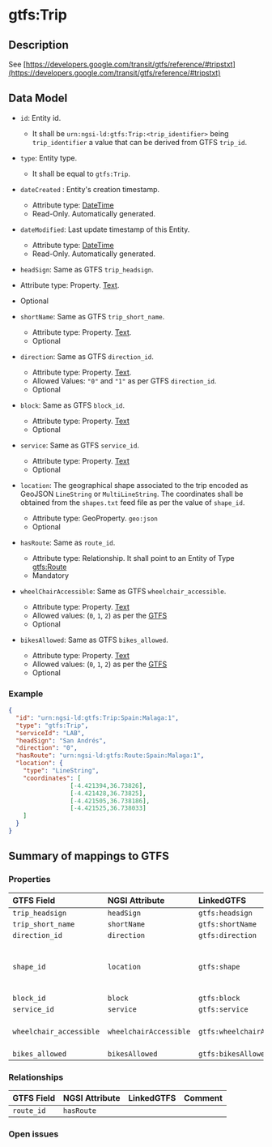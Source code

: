 # gtfs:Trip

## Description

See [https://developers.google.com/transit/gtfs/reference/#tripstxt](https://developers.google.com/transit/gtfs/reference/#tripstxt)

## Data Model

+ `id`: Entity id. 
    + It shall be `urn:ngsi-ld:gtfs:Trip:<trip_identifier>` being `trip_identifier` a value that can be derived from GTFS `trip_id`. 

+ `type`: Entity type. 
    + It shall be equal to `gtfs:Trip`.
    
+ `dateCreated` : Entity's creation timestamp.
  + Attribute type: [DateTime](https://schema.org/DateTime)
  + Read-Only. Automatically generated. 
 
+ `dateModified`: Last update timestamp of this Entity.
  + Attribute type: [DateTime](https://schema.org/DateTime)
  + Read-Only. Automatically generated.
  
 + `headSign`: Same as GTFS `trip_headsign`.
  + Attribute type: Property. [Text](https://schema.org/Text).
  + Optional 
  
+ `shortName`: Same as GTFS `trip_short_name`.
  + Attribute type: Property. [Text](https://schema.org/Text).
  + Optional
    
+ `direction`: Same as GTFS `direction_id`.
  + Attribute type: Property. [Text](https://schema.org/Text).
  + Allowed Values: `"0"` and `"1"` as per GTFS `direction_id`. 
  + Optional
    
+ `block`: Same as GTFS `block_id`.
  + Attribute type: Property. [Text](https://schema.org/Text)
  + Optional
  
+ `service`: Same as GTFS `service_id`.
  + Attribute type: Property. [Text](https://schema.org/Text)
  + Optional
  
+ `location`: The geographical shape associated to the trip encoded as GeoJSON `LineString` or `MultiLineString`.
The coordinates shall be obtained from the `shapes.txt` feed file as per the value of `shape_id`. 
  + Attribute type: GeoProperty. `geo:json`
  + Optional
     
+ `hasRoute`: Same as `route_id`.
  + Attribute type: Relationship. It shall point to an Entity of Type [gtfs:Route](../../doc/Route/spec.md)
  + Mandatory

+ `wheelChairAccessible`: Same as GTFS `wheelchair_accessible`. 
  + Attribute type: Property. [Text](https://schema.org/Text)
  + Allowed values: (`0`, `1`, `2`) as per the [GTFS](https://developers.google.com/transit/gtfs/reference/#tripstxt)
  + Optional

+ `bikesAllowed`: Same as GTFS `bikes_allowed`. 
  + Attribute type: Property. [Text](https://schema.org/Text)
  + Allowed values: (`0`, `1`, `2`) as per the [GTFS](https://developers.google.com/transit/gtfs/reference/#tripstxt)
  + Optional


### Example

```json
{
  "id": "urn:ngsi-ld:gtfs:Trip:Spain:Malaga:1",
  "type": "gtfs:Trip",
  "serviceId": "LAB",
  "headSign": "San Andrés",
  "direction": "0",
  "hasRoute": "urn:ngsi-ld:gtfs:Route:Spain:Malaga:1",
  "location": {
    "type": "LineString",
    "coordinates": [
                 [-4.421394,36.73826],
                 [-4.421428,36.73825],
                 [-4.421505,36.738186],
                 [-4.421525,36.738033]
    ]
  }
}
```


## Summary of mappings to GTFS

### Properties

| GTFS Field                | NGSI Attribute          | LinkedGTFS                  | Comment                                                    |
|:--------------------------|:------------------------|:--------------------------- |:-----------------------------------------------------------|
| `trip_headsign`           | `headSign`              | `gtfs:headsign`             |                                                            |
| `trip_short_name`         | `shortName`             | `gtfs:shortName`            |                                                            |
| `direction_id`            | `direction`             | `gtfs:direction`            |                                                            |
| `shape_id`                | `location`              | `gtfs:shape`                | Coordinates shall be taken from `shapes.txt` feed file.    |
| `block_id`                | `block`                 | `gtfs:block`                |                                                            |
| `service_id`              | `service`               | `gtfs:service`              |                                                            |
| `wheelchair_accessible`   | `wheelchairAccessible`  | `gtfs:wheelchairAccessible` | Agency's [address](https://schema.org/address). Schema.org |
| `bikes_allowed`           | `bikesAllowed`          | `gtfs:bikesAllowed`         |                                                            |


### Relationships

| GTFS Field              | NGSI Attribute        | LinkedGTFS           | Comment                                                |
|:----------------------- |:----------------------|:-------------------- |:-------------------------------------------------------|
| `route_id`              | `hasRoute`            |                      |                                                        |


### Open issues

